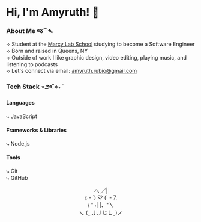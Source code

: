 # Hi, I'm Amyruth! 👋

### About Me જ⁀➴
⟢ Student at the [Marcy Lab School](https://www.marcylabschool.org/) studying to become a Software Engineer <br>
⟢ Born and raised in Queens, NY <br>
⟢ Outside of work I like graphic design, video editing, playing music, and listening to podcasts <br>
⟢ Let's connect via email: amyruth.rubio@gmail.com

### Tech Stack ⋆౨ৎ˚⟡˖ ࣪

#### Languages
⤷ JavaScript

#### Frameworks & Libraries
⤷ Node.js

#### Tools
⤷ Git <br>
⤷ GitHub

<p align="center">
                                                     へ         ╱|         <br>
                                                   ૮ - ՛)  ♡   (` - 7.      <br>
                                                   / ⁻ ៸|      |、⁻〵       <br>
                                                乀 (ˍ,ل ل      じしˍ)ノ     <br>   
</p>